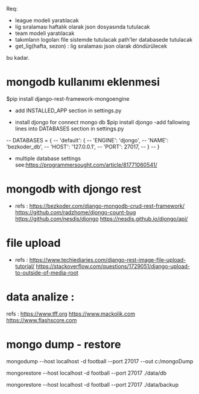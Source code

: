 Req:

- league modeli yaratılacak
- lig sıralaması haftalık olarak json dosyasında tutulacak
- team modeli yaratılacak
- takımların logoları file sistemde tutulacak path'ler databasede tutulacak
- get_lig(hafta, sezon) : lig sıralaması json olarak döndürülecek

bu kadar.

# mongodb kullanımı eklenmesi

\$pip install django-rest-framework-mongoengine

- add INSTALLED_APP section in settings.py

- install djongo for connect mongo db
  \$pip install djongo
  -add fallowing lines into DATABASES section in settings.py

-- DATABASES = {
-- 'default': {
-- 'ENGINE': 'djongo',
-- 'NAME': 'bezkoder_db',
-- 'HOST': '127.0.0.1',
-- 'PORT': 27017,
-- }
-- }

- multiple database settings see:https://programmersought.com/article/81771060541/

# mongodb with djongo rest

- refs : https://bezkoder.com/django-mongodb-crud-rest-framework/
  https://github.com/radzhome/djongo-count-bug
  https://github.com/nesdis/djongo
  https://nesdis.github.io/djongo/api/

# file upload

- refs : https://www.techiediaries.com/django-rest-image-file-upload-tutorial/
  https://stackoverflow.com/questions/1729051/django-upload-to-outside-of-media-root

# data analize :

refs :
https://www.tff.org
https://www.mackolik.com
https://www.flashscore.com

# mongo dump - restore

mongodump --host localhost -d football --port 27017 --out c:/mongoDump

mongorestore --host localhost -d football --port 27017 ./data/db

mongorestore --host localhost -d football --port 27017 ./data/backup
